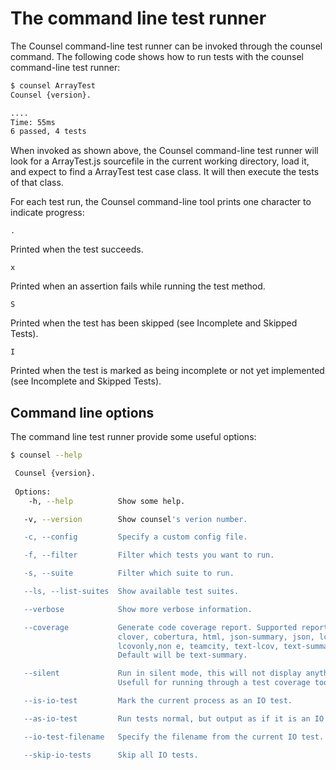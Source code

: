 # The command line test runner

The Counsel command-line test runner can be invoked through the counsel command. The following code shows how to run tests with the counsel command-line test runner:

```bash
$ counsel ArrayTest
Counsel {version}.

....
Time: 55ms
6 passed, 4 tests
```

When invoked as shown above, the Counsel command-line test runner will look for a ArrayTest.js sourcefile in the current working directory, load it, and expect to find a ArrayTest test case class. It will then execute the tests of that class.

For each test run, the Counsel command-line tool prints one character to indicate progress:

`.`

Printed when the test succeeds.

`x`

Printed when an assertion fails while running the test method.

`S`

Printed when the test has been skipped (see Incomplete and Skipped Tests).

`I`

Printed when the test is marked as being incomplete or not yet implemented (see Incomplete and Skipped Tests).

## Command line options

The command line test runner provide some useful options:

```bash
$ counsel --help

 Counsel {version}.
 
 Options:
 	-h, --help         	Show some help.

   -v, --version        Show counsel's verion number.

   -c, --config         Specify a custom config file.

   -f, --filter         Filter which tests you want to run.

   -s, --suite          Filter which suite to run.

   --ls, --list-suites  Show available test suites.

   --verbose            Show more verbose information.

   --coverage           Generate code coverage report. Supported report types:
   						clover, cobertura, html, json-summary, json, lcov,
   						lcovonly,non e, teamcity, text-lcov, text-summary, text.
    					Default will be text-summary.

   --silent             Run in silent mode, this will not display anything.
   						Usefull for running through a test coverage tool.

   --is-io-test         Mark the current process as an IO test.

   --as-io-test         Run tests normal, but output as if it is an IO test.

   --io-test-filename   Specify the filename from the current IO test.

   --skip-io-tests      Skip all IO tests.
```
